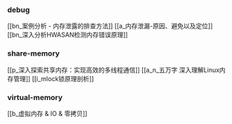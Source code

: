 ### debug

[[bn_案例分析 - 内存泄露的排查方法]]
[[a_内存泄漏-原因、避免以及定位]]
[[bn_深入分析HWASAN检测内存错误原理]]



### share-memory

[[p_深入探索共享内存：实现高效的多线程通信]]
[[a_n_五万字 深入理解Linux内存管理]]
[[i_mlock锁原理剖析]]

### virtual-memory

[[b_虚拟内存 & IO & 零拷贝]]
